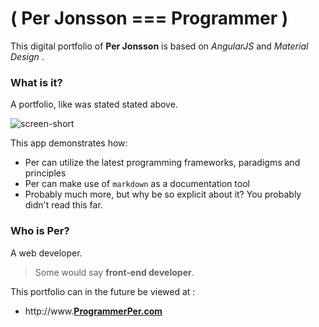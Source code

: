 # ( Per Jonsson === Programmer )

This digital portfolio of **Per Jonsson** is based on *AngularJS* and *Material Design* .

### What is it?

A portfolio, like was stated stated above.



![screen-short](https://pbs.twimg.com/profile_images/3082384741/e68316866092e584e30241a8ab1ed85a_400x400.png)



This app demonstrates how:

*  Per can utilize the latest programming frameworks, paradigms and principles
*  Per can make use of `markdown` as a documentation tool
*  Probably much more, but why be so explicit about it? You probably didn't read this far.

### Who is Per?

A web developer.

> Some would say **front-end developer**.

This portfolio can in the future be viewed at :

* http://www.[**ProgrammerPer.com**](http://www.programmerper.com)


